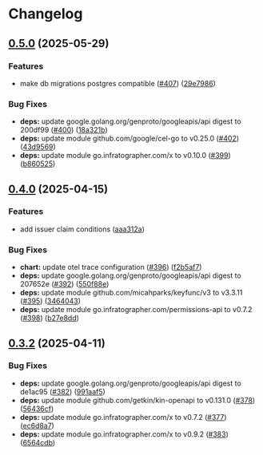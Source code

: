 # Changelog

## [0.5.0](https://github.com/infratographer/identity-api/compare/v0.4.0...v0.5.0) (2025-05-29)


### Features

* make db migrations postgres compatible ([#407](https://github.com/infratographer/identity-api/issues/407)) ([29e7986](https://github.com/infratographer/identity-api/commit/29e7986db651112d41a7b9e16d0a94bebe38cc68))


### Bug Fixes

* **deps:** update google.golang.org/genproto/googleapis/api digest to 200df99 ([#400](https://github.com/infratographer/identity-api/issues/400)) ([18a321b](https://github.com/infratographer/identity-api/commit/18a321b4e772ae10d3a15588cba0024ef567f4cd))
* **deps:** update module github.com/google/cel-go to v0.25.0 ([#402](https://github.com/infratographer/identity-api/issues/402)) ([43d9569](https://github.com/infratographer/identity-api/commit/43d9569d4b36c297134e0dd4528bb11078694181))
* **deps:** update module go.infratographer.com/x to v0.10.0 ([#399](https://github.com/infratographer/identity-api/issues/399)) ([b860525](https://github.com/infratographer/identity-api/commit/b8605251f851f9c161d53586aad08fc72f4c16fe))

## [0.4.0](https://github.com/infratographer/identity-api/compare/v0.3.2...v0.4.0) (2025-04-15)


### Features

* add issuer claim conditions ([aaa312a](https://github.com/infratographer/identity-api/commit/aaa312a29a9a5114f3243dc098e060b4678f2e45))


### Bug Fixes

* **chart:** update otel trace configuration ([#396](https://github.com/infratographer/identity-api/issues/396)) ([f2b5af7](https://github.com/infratographer/identity-api/commit/f2b5af7ce2a70776e53791c7b804ca181dfb520f))
* **deps:** update google.golang.org/genproto/googleapis/api digest to 207652e ([#392](https://github.com/infratographer/identity-api/issues/392)) ([550f88e](https://github.com/infratographer/identity-api/commit/550f88e44f62f72f39f73003e9f877482a6f562d))
* **deps:** update module github.com/micahparks/keyfunc/v3 to v3.3.11 ([#395](https://github.com/infratographer/identity-api/issues/395)) ([3464043](https://github.com/infratographer/identity-api/commit/346404397f53d7ec0618856fcf15a06dc92a46f7))
* **deps:** update module go.infratographer.com/permissions-api to v0.7.2 ([#398](https://github.com/infratographer/identity-api/issues/398)) ([b27e8dd](https://github.com/infratographer/identity-api/commit/b27e8dd821f8e7d708aa880e5bfa605f81217f89))

## [0.3.2](https://github.com/infratographer/identity-api/compare/v0.3.1...v0.3.2) (2025-04-11)


### Bug Fixes

* **deps:** update google.golang.org/genproto/googleapis/api digest to de1ac95 ([#382](https://github.com/infratographer/identity-api/issues/382)) ([991aaf5](https://github.com/infratographer/identity-api/commit/991aaf5c9ae4d4ecff873d09e3fc0bfa2618b352))
* **deps:** update module github.com/getkin/kin-openapi to v0.131.0 ([#378](https://github.com/infratographer/identity-api/issues/378)) ([56436cf](https://github.com/infratographer/identity-api/commit/56436cf13a25d441fea367968171c47354b545e5))
* **deps:** update module go.infratographer.com/x to v0.7.2 ([#377](https://github.com/infratographer/identity-api/issues/377)) ([ec6d8a7](https://github.com/infratographer/identity-api/commit/ec6d8a76c100ddab26785776cc03c2afa8ffe0c3))
* **deps:** update module go.infratographer.com/x to v0.9.2 ([#383](https://github.com/infratographer/identity-api/issues/383)) ([6564cdb](https://github.com/infratographer/identity-api/commit/6564cdb20d4bb751b2295c24b100bd4ee11b5793))
